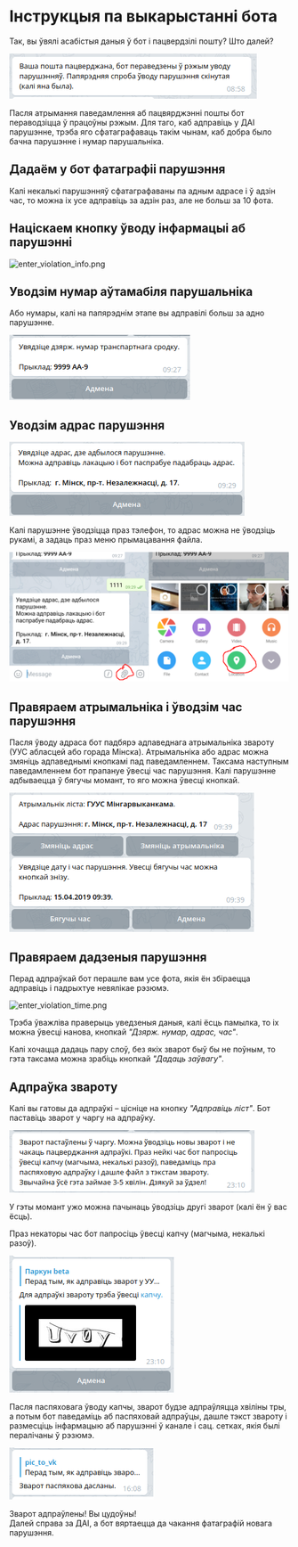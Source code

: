 # Інструкцыя па выкарыстанні бота

Так, вы ўвялі асабістыя даныя ў бот і пацвердзілі пошту? Што далей?

![email_confirmed.png](../resources/operation_manual/email_confirmed.png)

Пасля атрымання паведамлення аб пацвярджэнні пошты бот пераводзіцца ў працоўны рэжым. Для таго, каб адправіць у ДАІ парушэнне, трэба яго сфатаграфаваць такім чынам, каб добра было бачна парушэнне і нумар парушальніка.

## Дадаём у бот фатаграфіі парушэння

Калі некалькі парушэнняў сфатаграфаваны па адным адрасе і ў адзін час, то можна іх усе адправіць за адзін раз, але не больш за 10 фота.

## Націскаем кнопку ўводу інфармацыі аб парушэнні

![enter_violation_info.png](../resources/operation_manual/enter_violation_info.png)

## Уводзім нумар аўтамабіля парушальніка

Або нумары, калі на папярэднім этапе вы адправілі больш за адно парушэнне.

![enter_violation_number.png](../resources/operation_manual/enter_violation_number.png)

## Уводзім адрас парушэння

![violation_address.png](../resources/operation_manual/violation_address.png)

Калі парушэнне ўводзіцца праз тэлефон, то адрас можна не ўводзіць рукамі, а задаць праз меню прымацавання файла.

![enter_violation_location.png](../resources/operation_manual/enter_violation_location.png)

## Правяраем атрымальніка і ўводзім час парушэння

Пасля ўводу адраса бот падбярэ адпаведнага атрымальніка звароту (УУС абласцей або горада Мінска). Атрымальніка або адрас можна змяніць адпаведнымі кнопкамі пад паведамленнем. Таксама наступным паведамленнем бот прапануе ўвесці час парушэння. Калі парушэнне адбываецца ў бягучы момант, то яго можна ўвесці кнопкай.

![enter_violation_time.png](../resources/operation_manual/enter_violation_time.png)

## Правяраем дадзеныя парушэння

Перад адпраўкай бот перашле вам усе фота, якія ён збіраецца адправіць і падрыхтуе невялікае рэзюмэ.

![enter_violation_time.png](../resources/operation_manual/check_violation_summary.png)

Трэба ўважліва праверыць уведзеныя даныя, калі ёсць памылка, то іх можна ўвесці нанова, кнопкай *"Дзярж. нумар, адрас, час"*.

Калі хочацца дадаць пару слоў, без якіх зварот быў бы не поўным, то гэта таксама можна зрабіць кнопкай *"Дадаць заўвагу"*.

## Адпраўка звароту

Калі вы гатовы да адпраўкі – цісніце на кнопку *"Адправіць ліст"*. Бот паставіць зварот у чаргу на адпраўку.

![appeal_queued.png](../resources/operation_manual/appeal_queued.png)

У гэты момант ужо можна пачынаць ўводзіць другі зварот (калі ён ў вас ёсць).

Праз некаторы час бот папросіць ўвесці капчу (магчыма, некалькі разоў).

![entering_captcha.png](../resources/operation_manual/entering_captcha.png)

Пасля паспяховага ўводу капчы, зварот будзе адпраўляцца хвіліны тры, а потым бот паведаміць аб паспяховай адпраўцы, дашле тэкст звароту і размесціць інфармацыю аб парушэнні ў канале і сац. сетках, якія былі пералічаны ў рэзюмэ.

![entering_captcha.png](../resources/operation_manual/successfully_sent.png)

Зварот адпраўлены! Вы цудоўны! \
Далей справа за ДАІ, а бот вяртаецца да чакання фатаграфій новага парушэння.
